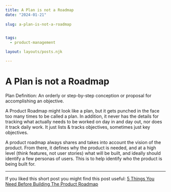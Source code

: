 ```yaml
---
title: A Plan is not a Roadmap
date: "2024-01-21"
 
slug: a-plan-is-not-a-roadmap


tags: 
  - product-management

layout: layouts/posts.njk

---
```


# A Plan is not a Roadmap

Plan Definition: An orderly or step-by-step conception or proposal for accomplishing an objective.

A Product Roadmap might look like a plan, but it gets punched in the face too many times to be called a plan. In addition, it never has the details for tracking what actually needs to be worked on day in and day out, nor does it track daily work. It just lists & tracks objectives, sometimes just key objectives.

A product roadmap always shares and takes into account the vision of the product. From there, it defines why the product is needed, and at a high level (think features, not user stories) what will be built, and ideally should identify a few personas of users. This is to help identify who the product is being built for.

---

If you liked this short post you might find this post useful: [5 Things You Need Before Building The Product Roadmap](/2018/10/28/5-things-you-need-before-building-the-product-roadmap)